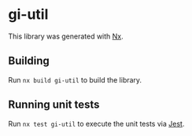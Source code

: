 # gi-util

This library was generated with [Nx](https://nx.dev).

## Building

Run `nx build gi-util` to build the library.

## Running unit tests

Run `nx test gi-util` to execute the unit tests via [Jest](https://jestjs.io).
